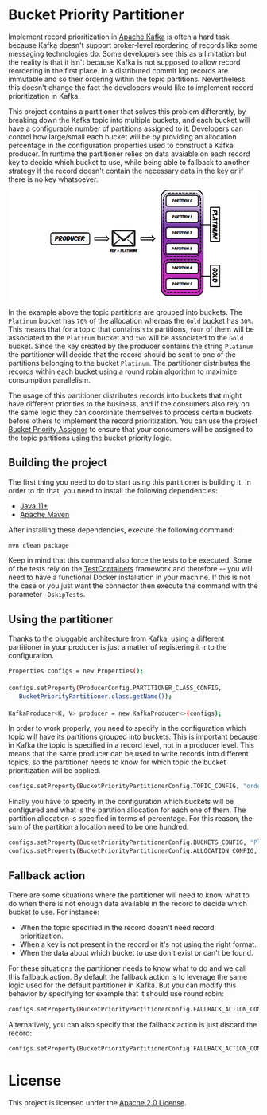 # Bucket Priority Partitioner

Implement record prioritization in [Apache Kafka](https://kafka.apache.org) is often a hard task because Kafka doesn't support broker-level reordering of records like some messaging technologies do.
Some developers see this as a limitation but the reality is that it isn't because Kafka is not supposed to allow record reordering in the first place.
In a distributed commit log records are immutable and so their ordering within the topic partitions.
Nevertheless, this doesn't change the fact the developers would like to implement record prioritization in Kafka.

This project contains a partitioner that solves this problem differently, by breaking down the Kafka topic into multiple buckets, and each bucket will have a configurable number of partitions assigned to it.
Developers can control how large/small each bucket will be by providing an allocation percentage in the configuration properties used to construct a Kafka producer.
In runtime the partitioner relies on data avaiable on each record key to decide which bucket to use, while being able to fallback to another strategy if the record doesn't contain the necessary data in the key or if there is no key whatsoever.

![High Level Overview](images/high-level-overview.png)

In the example above the topic partitions are grouped into buckets.
The `Platinum` bucket has `70%` of the allocation whereas the `Gold` bucket has `30%`.
This means that for a topic that contains `six` partitions, `four` of them will be associated to the `Platinum` bucket and `two` will be associated to the `Gold` bucket.
Since the key created by the producer contains the string `Platinum` the partitioner will decide that the record should be sent to one of the partitions belonging to the bucket `Platinum`.
The partitioner distributes the records within each bucket using a round robin algorithm to maximize consumption parallelism.

The usage of this partitioner distributes records into buckets that might have different priorities to the business, and if the consumers also rely on the same logic they can coordinate themselves to process certain buckets before others to implement the record prioritization.
You can use the project [Bucket Priority Assignor](https://github.com/riferrei/bucket-priority-assignor) to ensure that your consumers will be assigned to the topic partitions using the bucket priority logic.

## Building the project

The first thing you need to do to start using this partitioner is building it. In order to do that, you need to install the following dependencies:

- [Java 11+](https://openjdk.java.net/)
- [Apache Maven](https://maven.apache.org/)

After installing these dependencies, execute the following command:

```bash
mvn clean package
```

Keep in mind that this command also force the tests to be executed. Some of the tests rely on the [TestContainers](https://www.testcontainers.org/) framework and therefore -- you will need to have a functional Docker installation in your machine.
If this is not the case or you just want the connector then execute the command with the parameter `-DskipTests`.

## Using the partitioner

Thanks to the pluggable architecture from Kafka, using a different partitioner in your producer is just a matter of registering it into the configuration.

```bash
Properties configs = new Properties();

configs.setProperty(ProducerConfig.PARTITIONER_CLASS_CONFIG,
   BucketPriorityPartitioner.class.getName());

KafkaProducer<K, V> producer = new KafkaProducer<>(configs);
```

In order to work properly, you need to specify in the configuration which topic will have its partitions grouped into buckets.
This is important because in Kafka the topic is specified in a record level, not in a producer level.
This means that the same producer can be used to write records into different topics, so the partitioner needs to know for which topic the bucket prioritization will be applied.


```bash
configs.setProperty(BucketPriorityPartitionerConfig.TOPIC_CONFIG, "orders");
```

Finally you have to specify in the configuration which buckets will be configured and what is the partition allocation for each one of them.
The partition allocation is specified in terms of percentage.
For this reason, the sum of the partition allocation need to be one hundred.


```bash
configs.setProperty(BucketPriorityPartitionerConfig.BUCKETS_CONFIG, "Platinum, Gold");
configs.setProperty(BucketPriorityPartitionerConfig.ALLOCATION_CONFIG, "70, 30");
```

## Fallback action

There are some situations where the partitioner will need to know what to do when there is not enough data available in the record to decide which bucket to use. For instance:

* When the topic specified in the record doesn't need record prioritization.
* When a key is not present in the record or it's not using the right format.
* When the data about which bucket to use don't exist or can't be found.

For these situations the partitioner needs to know what to do and we call this fallback action.
By default the fallback action is to leverage the same logic used for the default partitioner in Kafka.
But you can modify this behavior by specifying for example that it should use round robin:

```bash
configs.setProperty(BucketPriorityPartitionerConfig.FALLBACK_ACTION_CONFIG, "RoundRobin");
```

Alternatively, you can also specify that the fallback action is just discard the record:

```bash
configs.setProperty(BucketPriorityPartitionerConfig.FALLBACK_ACTION_CONFIG, "Discard");
```

# License

This project is licensed under the [Apache 2.0 License](./LICENSE).
